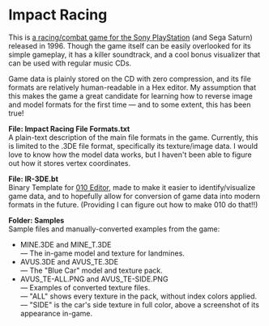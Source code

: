 # Impact Racing
This is [a racing/combat game for the Sony PlayStation](https://www.youtube.com/watch?v=fVFx03RZmkw) (and Sega Saturn) released in 1996. Though the game itself can be easily overlooked for its simple gameplay, it has a killer soundtrack, and a cool bonus visualizer that can be used with regular music CDs.

Game data is plainly stored on the CD with zero compression, and its file formats are relatively human-readable in a Hex editor. My assumption that this makes the game a great candidate for learning how to reverse image and model formats for the first time — and to some extent, this has been true!

**File: Impact Racing File Formats.txt**<br>
A plain-text description of the main file formats in the game. Currently, this is limited to the .3DE file format, specifically its texture/image data. I would love to know how the model data works, but I haven't been able to figure out how it stores vertex coordinates.

**File: IR-3DE.bt**<br>
Binary Template for [010 Editor](https://www.sweetscape.com/010editor/), made to make it easier to identify/visualize game data, and to hopefully allow for conversion of game data into modern formats in the future. (Providing I can figure out how to make 010 do that!!)

**Folder: Samples**<br>
Sample files and manually-converted examples from the game:

* MINE.3DE and MINE\_T.3DE<br>
  — The in-game model and texture for landmines.
* AVUS.3DE and AVUS\_TE.3DE<br>
  — The "Blue Car" model and texture pack.
* AVUS\_TE-ALL.PNG and AVUS\_TE-SIDE.PNG<br>
  — Examples of converted texture files.<br>
  — "ALL" shows every texture in the pack, without index colors applied.<br>
  — "SIDE" is the car's side texture in full color, above a screenshot of its appearance in-game.
